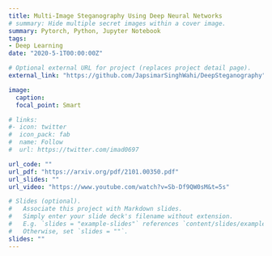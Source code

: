 ```yaml
---
title: Multi-Image Steganography Using Deep Neural Networks
# summary: Hide multiple secret images within a cover image.
summary: Pytorch, Python, Jupyter Notebook
tags:
- Deep Learning
date: "2020-5-1T00:00:00Z"

# Optional external URL for project (replaces project detail page).
external_link: "https://github.com/JapsimarSinghWahi/DeepSteganography"

image:
  caption: 
  focal_point: Smart

# links:
#- icon: twitter
#  icon_pack: fab
#  name: Follow
#  url: https://twitter.com/imad0697

url_code: ""
url_pdf: "https://arxiv.org/pdf/2101.00350.pdf"
url_slides: ""
url_video: "https://www.youtube.com/watch?v=Sb-Df9QW0sM&t=5s"

# Slides (optional).
#   Associate this project with Markdown slides.
#   Simply enter your slide deck's filename without extension.
#   E.g. `slides = "example-slides"` references `content/slides/example-slides.md`.
#   Otherwise, set `slides = ""`.
slides: ""
---
```




